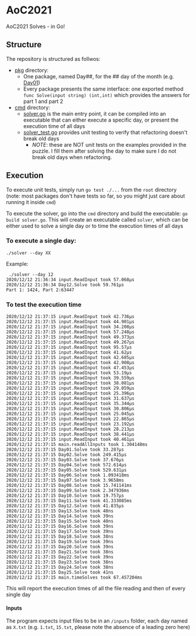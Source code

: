 # AoC2021
AoC2021 Solves - in Go!

## Structure
The repository is structured as follwos:

- [pkg](./pkg) directory:
  - One package, named Day##, for the ## day of the month (e.g. [Day01](./pkg/Day01))
  - Every package presents the same interface: one exported method `func Solve(input string) (int,int)` which provides the answers for part 1 and part 2
- [cmd](./cmd) directory:
  - [solver.go](./cmd/solver.go) is the main entry point, it can be compiled into an executable that can either execute a specific day, or present the execution time of all days
  - [solver_test.go](./cmd/solver_test.go) provides unit testing to verify that refactoring doesn't break old days
    - *NOTE*: these are NOT unit tests on the examples provided in the puzzle. I fill them after solving the day to make sure I do not break old days when refactoring.


## Execution
To execute unit tests, simply run `go test ./...` from the `root` directory (note: most packages don't have tests so far, so you might just care about running it inside `cmd`)

To execute the solver, go into the `cmd` directory and build the executable: `go build solver.go`. This will create an executable called `solver`, which can be either used to solve a single day or to time the execution times of all days 

### To execute a single day:

`./solver --day XX`

Example:

```
 ./solver --day 12
2020/12/12 21:36:34 input.ReadInput took 57.068µs
2020/12/12 21:36:34 Day12.Solve took 59.761µs
Part 1: 1424, Part 2:63447
```

### To test the execution time

```
2020/12/12 21:37:15 input.ReadInput took 42.736µs
2020/12/12 21:37:15 input.ReadInput took 44.901µs
2020/12/12 21:37:15 input.ReadInput took 34.208µs
2020/12/12 21:37:15 input.ReadInput took 57.248µs
2020/12/12 21:37:15 input.ReadInput took 49.373µs
2020/12/12 21:37:15 input.ReadInput took 49.267µs
2020/12/12 21:37:15 input.ReadInput took 95.57µs
2020/12/12 21:37:15 input.ReadInput took 41.62µs
2020/12/12 21:37:15 input.ReadInput took 42.685µs
2020/12/12 21:37:15 input.ReadInput took 42.908µs
2020/12/12 21:37:15 input.ReadInput took 47.453µs
2020/12/12 21:37:15 input.ReadInput took 53.19µs
2020/12/12 21:37:15 input.ReadInput took 39.559µs
2020/12/12 21:37:15 input.ReadInput took 38.081µs
2020/12/12 21:37:15 input.ReadInput took 29.059µs
2020/12/12 21:37:15 input.ReadInput took 25.396µs
2020/12/12 21:37:15 input.ReadInput took 31.637µs
2020/12/12 21:37:15 input.ReadInput took 35.344µs
2020/12/12 21:37:15 input.ReadInput took 30.806µs
2020/12/12 21:37:15 input.ReadInput took 25.045µs
2020/12/12 21:37:15 input.ReadInput took 22.865µs
2020/12/12 21:37:15 input.ReadInput took 23.192µs
2020/12/12 21:37:15 input.ReadInput took 28.213µs
2020/12/12 21:37:15 input.ReadInput took 38.441µs
2020/12/12 21:37:15 input.ReadInput took 40.461µs
2020/12/12 21:37:15 main.readAllInputs took 1.304148ms
2020/12/12 21:37:15 Day01.Solve took 33.287µs
2020/12/12 21:37:15 Day02.Solve took 249.415µs
2020/12/12 21:37:15 Day03.Solve took 37.676µs
2020/12/12 21:37:15 Day04.Solve took 572.614µs
2020/12/12 21:37:15 Day05.Solve took 529.631µs
2020/12/12 21:37:15 Day06.Solve took 1.093418ms
2020/12/12 21:37:15 Day07.Solve took 3.9658ms
2020/12/12 21:37:15 Day08.Solve took 15.741141ms
2020/12/12 21:37:15 Day09.Solve took 2.347936ms
2020/12/12 21:37:15 Day10.Solve took 19.757µs
2020/12/12 21:37:15 Day11.Solve took 41.333085ms
2020/12/12 21:37:15 Day12.Solve took 41.835µs
2020/12/12 21:37:15 Day13.Solve took 48ns
2020/12/12 21:37:15 Day14.Solve took 39ns
2020/12/12 21:37:15 Day15.Solve took 40ns
2020/12/12 21:37:15 Day16.Solve took 39ns
2020/12/12 21:37:15 Day17.Solve took 39ns
2020/12/12 21:37:15 Day18.Solve took 38ns
2020/12/12 21:37:15 Day19.Solve took 39ns
2020/12/12 21:37:15 Day20.Solve took 39ns
2020/12/12 21:37:15 Day21.Solve took 38ns
2020/12/12 21:37:15 Day22.Solve took 39ns
2020/12/12 21:37:15 Day23.Solve took 38ns
2020/12/12 21:37:15 Day24.Solve took 38ns
2020/12/12 21:37:15 Day25.Solve took 41ns
2020/12/12 21:37:15 main.timeSolves took 67.457204ms
```

This will report the execution times of all the file reading and then of every single day 

#### Inputs
The program expects input files to be in an `/inputs` folder, each day named as `X.txt` (e.g. `1.txt`, `15.txt`, please note the absence of a leading zero here)

